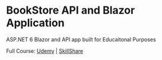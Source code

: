 # BookStore API and Blazor Application

ASP.NET 6 Blazor and API app built for Educaitonal Purposes

Full Course: [Udemy](url) | [SkillShare](url)
